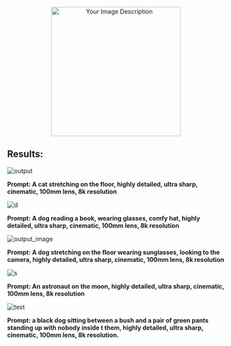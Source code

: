 <p align="center">
  <img src="https://github.com/Esmail-ibraheem/Dali-DDPM/blob/main/Dali.jpg" alt="Your Image Description" width="300" height=300">
</p>


## Results:

![output](https://github.com/user-attachments/assets/83f8d84f-754c-49cb-ab33-73eaa66805d3)

**Prompt: A cat stretching on the floor, highly detailed, ultra sharp, cinematic, 100mm lens, 8k resolution**

![d](https://github.com/user-attachments/assets/90104a77-db5b-4031-b91d-d4d89b78b764)

**Prompt: A dog reading a book, wearing glasses, comfy hat, highly detailed, ultra sharp, cinematic, 100mm lens, 8k resolution**


![output_image](https://github.com/user-attachments/assets/24478566-b22e-41be-adcc-e77cd3d9dff9)

**Prompt: A dog stretching on the floor wearing sunglasses, looking to the camera, highly detailed, ultra sharp, cinematic, 100mm lens, 8k resolution**



![s](https://github.com/user-attachments/assets/26c059b3-7437-41ab-8307-3a7e4a3793f2)

**Prompt: An astronaut on the moon, highly detailed, ultra sharp, cinematic, 100mm lens, 8k resolution**

![test](https://github.com/user-attachments/assets/4cba0dfe-38c3-40c1-890d-f83559c49132)

**Prompt: a black dog sitting between a bush and a pair of green pants standing up with nobody inside t
them, highly detailed, ultra sharp, cinematic, 100mm lens, 8k resolution.**
